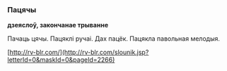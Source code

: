 ### Пацячы
**дзеяслоў, закончанае трыванне**

Пачаць цячы. Пацяклі ручаі. Дах пацёк. Пацякла павольная мелодыя.

<a rel="author">[http://rv-blr.com/](http://rv-blr.com/slounik.jsp?letterId=0&maskId=0&pageId=2266)</a>
